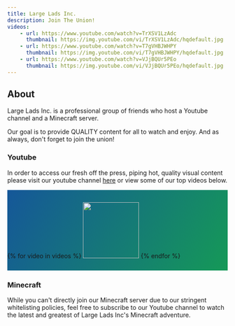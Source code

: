 ```yaml
---
title: Large Lads Inc.
description: Join The Union!
videos:
    - url: https://www.youtube.com/watch?v=TrXSV1LzAdc
      thumbnail: https://img.youtube.com/vi/TrXSV1LzAdc/hqdefault.jpg
    - url: https://www.youtube.com/watch?v=T7gVHBJWHPY
      thumbnail: https://img.youtube.com/vi/T7gVHBJWHPY/hqdefault.jpg
    - url: https://www.youtube.com/watch?v=VJjBQUr5PEo
      thumbnail: https://img.youtube.com/vi/VJjBQUr5PEo/hqdefault.jpg
---
```

## About

Large Lads Inc. is a professional group of friends who host a Youtube channel and a Minecraft server.

Our goal is to provide QUALITY content for all to watch and enjoy. And as always, don't forget to join the union!

### Youtube
In order to access our fresh off the press, piping hot, quality visual content please visit our youtube channel [here](https://www.youtube.com/channel/UCkBDQMLJEPbitLc2z1BWf-A) or view some of our top videos below.

<div class="video-slider" style="display: block; width:100%;height:fit-content;background-image:linear-gradient(120deg, #155799, #159957);">
    {% for video in videos %}
    <div class="video" style="display: inline-block;width: fit-content;height: min-content;padding:1.75rem 0rem;">
        <a href={{ video.url }}><img src={{ video.thumbnail }} style="height:8rem; width:auto;"></a>
    </div>
    {% endfor %}
</div>

### Minecraft

While you can't directly join our Minecraft server due to our stringent whitelisting policies, feel free to subscribe to our Youtube channel to watch the latest and greatest of Large Lads Inc's Minecraft adventure.
